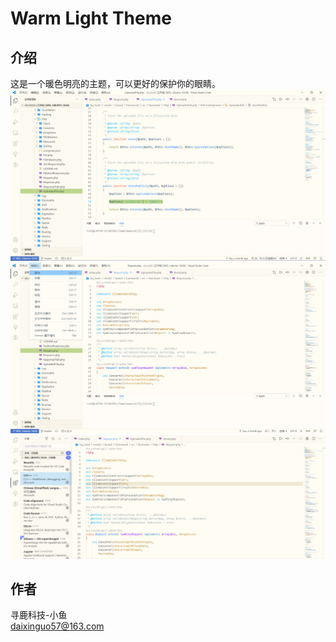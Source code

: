 # Warm Light Theme
## 介绍
这是一个暖色明亮的主题，可以更好的保护你的眼睛。
<br />
![picture](/images/1.jpg)
<br />
![picture](/images/2.jpg)
<br />
![picture](/images/3.jpg)
## 作者
寻鹿科技-小鱼
<br />
daixinguo57@163.com
